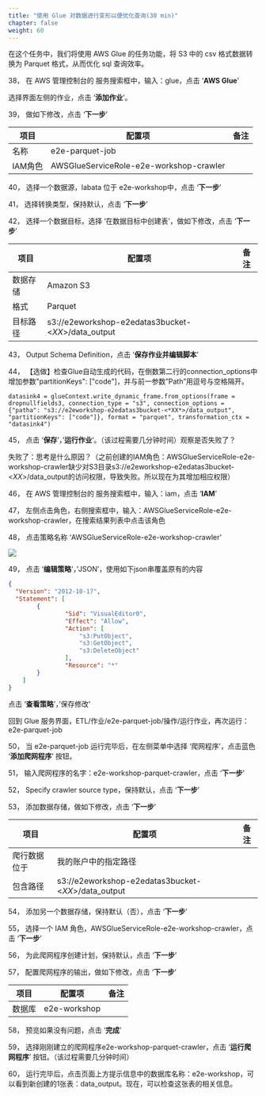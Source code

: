 ```yaml
---
title: "使用 Glue 对数据进行变形以便优化查询(30 min)"
chapter: false
weight: 60
---
```


在这个任务中，我们将使用 AWS Glue 的任务功能，将 S3 中的 csv 格式数据转换为 Parquet 格式，从而优化 sql 查询效率。

38， 在 AWS 管理控制台的 服务搜索框中，输入：glue，点击 ‘**AWS Glue**’

选择界面左侧的作业，点击 ‘**添加作业**‘。

39， 做如下修改，点击 ‘**下一步**’

| 项目    | 配置项                                  | 备注 |
| ------- | --------------------------------------- | ---- |
| 名称    | e2e-parquet-job                         |      |
| IAM角色 | AWSGlueServiceRole-e2e-workshop-crawler |      |

40， 选择一个数据源，labata 位于 e2e-workshop中，点击 ‘**下一步**’

41， 选择转换类型，保持默认，点击 ‘**下一步**’

42， 选择一个数据目标，选择 ‘在数据目标中创建表’，做如下修改，点击 ‘**下一步**’

| 项目     | 配置项                                              | 备注 |
| -------- | --------------------------------------------------- | ---- |
| 数据存储 | Amazon S3                                           |      |
| 格式     | Parquet                                             |      |
| 目标路径 | s3://e2eworkshop-e2edatas3bucket-<*XX*>/data_output |      |

43， Output Schema Definition，点击 ‘**保存作业并编辑脚本**’

44， 【选做】检查Glue自动生成的代码，在倒数第二行的connection_options中增加参数"partitionKeys": ["code"]，并与前一参数”Path”用逗号与空格隔开。
~~~Plaintext
datasink4 = glueContext.write_dynamic_frame.from_options(frame = dropnullfields3, connection_type = "s3", connection_options = {"patha": "s3://e2eworkshop-e2edatas3bucket-<*XX*>/data_output", "partitionKeys": ["code"]}, format = "parquet", transformation_ctx = "datasink4")
~~~
45， 点击 ‘**保存**’，’**运行作业**’。（该过程需要几分钟时间）观察是否失败了？

失败了：思考是什么原因？（之前创建的IAM角色：AWSGlueServiceRole-e2e-workshop-crawler缺少对S3目录s3://e2eworkshop-e2edatas3bucket-<*XX*>/data_output的访问权限，导致失败。所以现在为其增加相应权限）

46， 在 AWS 管理控制台的 服务搜索框中，输入：iam，点击 ‘**IAM**’

47，    左侧点击角色，右侧搜索框中，输入：AWSGlueServiceRole-e2e-workshop-crawler，在搜索结果列表中点击该角色

48，    点击策略名称 ‘AWSGlueServiceRole-e2e-workshop-crawler’

![](/images/LakeHouse/3_6_0_glue_etl_iam.png)

49，    点击 ‘**编辑策略**’，’JSON’，使用如下json串覆盖原有的内容

~~~json
{
  "Version": "2012-10-17",
  "Statement": [
		{
				"Sid": "VisualEditor0",
				"Effect": "Allow",
				"Action": [
					"s3:PutObject",
					"s3:GetObject",
					"s3:DeleteObject"
				],
				"Resource": "*"
		}
	]
}
~~~

点击 ‘**查看策略**’，’保存修改’

回到 Glue 服务界面，ETL/作业/e2e-parquet-job/操作/运行作业，再次运行：e2e-parquet-job

50，    当 e2e-parquet-job 运行完毕后，在左侧菜单中选择 ‘爬网程序’，点击蓝色 ‘**添加爬网程序**’ 按钮。

51，    输入爬网程序的名字：e2e-workshop-parquet-crawler，点击 ‘**下一步**’

52，    Specify crawler source type，保持默认，点击 ‘**下一步**’

53，    添加数据存储，做如下修改，点击 ‘**下一步**’

| 项目         | 配置项                                              | 备注 |
| ------------ | --------------------------------------------------- | ---- |
| 爬行数据位于 | 我的账户中的指定路径                                |      |
| 包含路径     | s3://e2eworkshop-e2edatas3bucket-<*XX*>/data_output |      |

54，    添加另一个数据存储，保持默认（否），点击 ‘**下一步**’

55，    选择一个 IAM 角色，AWSGlueServiceRole-e2e-workshop-crawler，点击 ‘**下一步**’

56，    为此爬网程序创建计划，保持默认，点击 ‘**下一步**’

57，    配置爬网程序的输出，做如下修改，点击 ‘**下一步**’

| 项目   | 配置项       | 备注 |
| ------ | ------------ | ---- |
| 数据库 | e2e-workshop |      |

58，    预览如果没有问题，点击 ‘**完成**’

59，    选择刚刚建立的爬网程序e2e-workshop-parquet-crawler，点击 ‘**运行爬网程序**’ 按钮。（该过程需要几分钟时间）

60，    运行完毕后，点击页面上方提示信息中的数据库名称：e2e-workshop，可以看到新创建的1张表：data_output。现在，可以检查这张表的相关信息。
